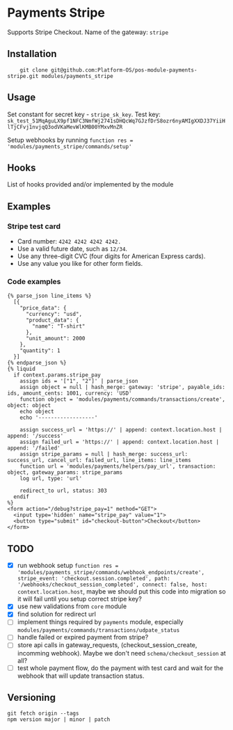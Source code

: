 # Payments Stripe

Supports Stripe Checkout. Name of the gateway: `stripe`

## Installation

        git clone git@github.com:Platform-OS/pos-module-payments-stripe.git modules/payments_stripe

## Usage

Set constant for secret key - `stripe_sk_key`. Test key: `sk_test_51MqAguLX9pf1NFC3NmfWj2741sDHQcWq7GJzfDrS8ozr6nyAMIgXXDJ37YiiHlTjCFvj1nvjqQ3odVKaMevWlKMB00YMxvMnZR`

Setup webhooks by running `function res = 'modules/payments_stripe/commands/setup'`

## Hooks

List of hooks provided and/or implemented by the module

## Examples

### Stripe test card

- Card number: `4242 4242 4242 4242.`
- Use a valid future date, such as `12/34`.
- Use any three-digit CVC (four digits for American Express cards).
- Use any value you like for other form fields.

### Code examples

``` liquid
{% parse_json line_items %}
  [{
    "price_data": {
      "currency": "usd",
      "product_data": {
        "name": "T-shirt"
      },
      "unit_amount": 2000
    },
    "quantity": 1
  }]
{% endparse_json %}
{% liquid
  if context.params.stripe_pay
    assign ids = '["1", "2"]' | parse_json
    assign object = null | hash_merge: gateway: 'stripe', payable_ids: ids, amount_cents: 1001, currency: 'USD'
    function object = 'modules/payments/commands/transactions/create', object: object
    echo object
    echo '------------------'

    assign success_url = 'https://' | append: context.location.host | append: '/success'
    assign failed_url = 'https://' | append: context.location.host | append: '/failed'
    assign stripe_params = null | hash_merge: success_url: success_url, cancel_url: failed_url, line_items: line_items
    function url = 'modules/payments/helpers/pay_url', transaction: object, gateway_params: stripe_params
    log url, type: 'url'

    redirect_to url, status: 303
  endif
%}
<form action="/debug?stripe_pay=1" method="GET">
  <input type='hidden' name="stripe_pay" value="1">
  <button type="submit" id="checkout-button">Checkout</button>
</form>
```

## TODO

- [x] run webhook setup `function res = 'modules/payments_stripe/commands/webhook_endpoints/create', stripe_event: 'checkout.session.completed', path: '/webhooks/checkout_session_completed', connect: false, host: context.location.host`, maybe we should put this code into migration so it will fail until you setup correct stripe key?
- [x] use new validations from `core` module
- [x] find solution for redirect url
- [ ] implement things required by `payments` module, especially `modules/payments/commands/transactions/udpate_status`
- [ ] handle failed or expired payment from stripe?
- [ ] store api calls in gateway_requests, (checkout_session_create, incomming webhook). Maybe we don't need `schema/checkout_session` at all?
- [ ] test whole payment flow, do the payment with test card and wait for the webhook that will update transaction status.

## Versioning

```
git fetch origin --tags
npm version major | minor | patch
```
